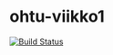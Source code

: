 # ohtu-viikko1

[![Build Status](https://travis-ci.org/apndx/ohtu-viikko1.svg?branch=master)](https://travis-ci.org/apndx/ohtu-viikko1)
